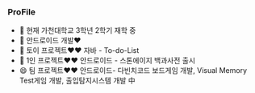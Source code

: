

<!--
**YuYangWoo/YuYangWoo** is a ✨ _special_ ✨ repository because its `README.md` (this file) appears on your GitHub profile.

Here are some ideas to get you started:

- 🔭 I’m currently working on ...
- 🌱 I’m currently learning ...
- 👯 I’m looking to collaborate on ...
- 🤔 I’m looking for help with ...
- 💬 Ask me about ...
- 📫 How to reach me: ...
- 😄 Pronouns: ...
- ⚡ Fun fact: ...
-->

 ### ProFile

- 🔭 현재 가천대학교 3학년 2학기 재학 중
- 🌱 안드로이드 개발♥
- 👯 토이 프로젝트♥♥ 자바 - To-do-List
- 🤔 1인 프로젝트♥♥ 안드로이드 - 스톤에이지 백과사전 출시
- 😄 팀 프로젝트♥♥ 안드로이드- 다빈치코드 보드게임 개발, Visual Memory Test게임 개발,  출입탐지시스템 개발 中
